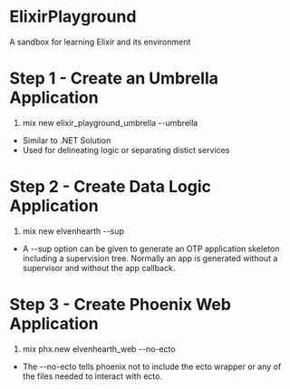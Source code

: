 # ElixirPlayground
A sandbox for learning Elixir and its environment

# Step 1 - Create an Umbrella Application
1. mix new elixir_playground_umbrella --umbrella
  * Similar to .NET Solution
  * Used for delineating logic or separating distict services

# Step 2 - Create Data Logic Application
1. mix new elvenhearth --sup
  * A --sup option can be given to generate an OTP application skeleton including a supervision tree. Normally an app is generated without a supervisor and without the app callback.

# Step 3 - Create Phoenix Web Application
1. mix phx.new elvenhearth_web --no-ecto
  * The --no-ecto tells phoenix not to include the ecto wrapper or any of the files needed to interact with ecto.
